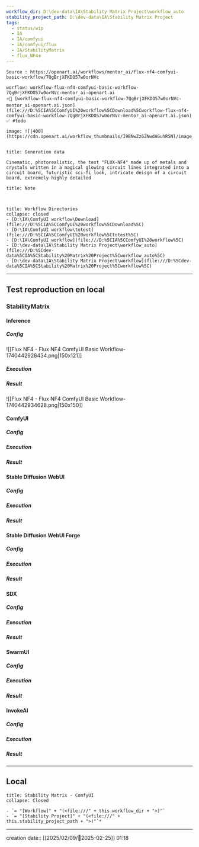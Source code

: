 ```yaml
---
workflow_dir: D:\dev-data\IA\Stability Matrix Project\workflow_auto
stability_project_path: D:\dev-data\IA\Stability Matrix Project
tags:
  - status/wip
  - IA
  - IA/comfyui
  - IA/comfyui/flux
  - IA/StabilityMatrix
  - flux_NF4➕
---
```

```ad-tip
Source : https://openart.ai/workflows/mentor_ai/flux-nf4-comfyui-basic-workflow/7QgBrjXFKDO57w0orNVc

worflow: workflow-flux-nf4-comfyui-basic-workflow-7QgBrjXFKDO57w0orNVc-mentor_ai-openart.ai 
⭐🚧 [workflow-flux-nf4-comfyui-basic-workflow-7QgBrjXFKDO57w0orNVc-mentor_ai-openart.ai.json](file:///D:%5CIA%5CComfyUI%20workflow%5CDownload%5Cworkflow-flux-nf4-comfyui-basic-workflow-7QgBrjXFKDO57w0orNVc-mentor_ai-openart.ai.json)
✅ #todo 

image: ![|400](https://cdn.openart.ai/workflow_thumbnails/I9BNwZz6ZNwdAGuhRSNl/image_Qv63hc0s_1724132163516_raw.jpg)


```

````ad-quote
title: Generation data

Cinematic, photorealistic, the text "FLUX-NF4" made up of metals and crystals written in a magical glowing circuit lines integrated into a circuit board, futuristic sci-fi look, intricate deisgn of a circuit board, extremely highly detailed 

````

```ad-note
title: Note

 

```
```ad-info
title: Workflow Directories
collapse: closed
- [D:\IA\ComfyUI workflow\Download](file:///D:%5CIA%5CComfyUI%20workflow%5CDownload%5C)
- [D:\IA\ComfyUI workflow\totest](file:///D:%5CIA%5CComfyUI%20workflow%5Ctotest%5C)
- [D:\IA\ComfyUI workflow](file:///D:%5CIA%5CComfyUI%20workflow%5C)
- [D:\dev-data\IA\Stability Matrix Project\workflow_auto](file:///D:%5Cdev-data%5CIA%5CStability%20Matrix%20Project%5Cworkflow_auto%5C)
- [D:\dev-data\IA\Stability Matrix Project\workflow](file:///D:%5Cdev-data%5CIA%5CStability%20Matrix%20Project%5Cworkflow%5C)
```


---

## Test reproduction en local
### StabilityMatrix 
#### Inference
##### Config
![[Flux NF4 - Flux NF4 ComfyUI Basic Workflow-1740442928434.png|150x121]]
##### Execution
##### Result
![[Flux NF4 - Flux NF4 ComfyUI Basic Workflow-1740442934628.png|150x150]]
#### ComfyUI
##### Config
##### Execution
##### Result

#### Stable Diffusion WebUI 
##### Config
##### Execution
##### Result

#### Stable Diffusion WebUI Forge
##### Config
##### Execution
##### Result
#### SDX
##### Config
##### Execution
##### Result

#### SwarmUI
##### Config
##### Execution
##### Result

#### InvokeAI
##### Config
##### Execution
##### Result

---
## Local

```ad-tip
title: Stability Matrix - ComfyUI
collapse: Closed

- `= "[Workflow]" + "(<file:///" + this.workflow_dir + ">)"`
- `= "[Stability Project]" + "(<file:///" + this.stability_project_path + ">)"`*
```

---
creation date:: [[2025/02/09/📒2025-02-25]]  01:18

